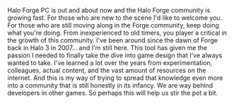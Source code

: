 Halo Forge PC is out and about now and the Halo Forge community is growing fast. For those who are new to the scene I'd like to welcome you. For those who are still moving along in the Forge community, keep doing what you're doing. From inexperienced to old timers, you player a critical in the growth of this community. I've been around since the dawn of Forge back in Halo 3 in 2007... and I'm still here. This tool has given me the passion I needed to finally take the dive into game design that I've always wanted to take. I've learned a lot over the years from experimentation, colleagues, actual content, and the vast amount of resources on the internet. And this is my way of trying to spread that knowledge even more into a community that is still honestly in its infancy. We are way behind developers in other games. So perhaps this will help us stir the pot a bit.
